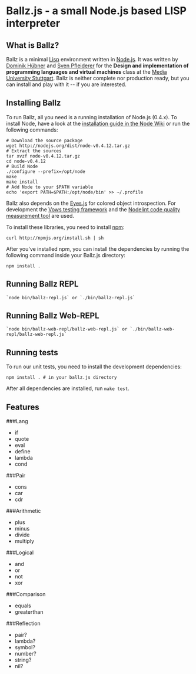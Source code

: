 # Ballz.js - a small Node.js based LISP interpreter


## What is Ballz?

Ballz is a minimal [Lisp](http://en.wikipedia.org/wiki/Lisp) environment written in [Node.js](http://nodejs.org). It was written by [Dominik Hübner](http://github.com/yeahiii) and [Sven Pfleiderer](http://github.com/pfleidi) for the **Design and implementation of programming languages and virtual machines** class at the [Media University Stuttgart](http://www.hdm-stuttgart.de/english). Ballz is neither complete nor production ready, but you can install and play with it -- if you are interested.

## Installing Ballz

To run Ballz, all you need is a running installation of Node.js (0.4.x). To install Node, have a look at the [installation guide in the Node Wiki](https://github.com/joyent/node/wiki/Installation) or run the following commands:

    # Download the source package
    wget http://nodejs.org/dist/node-v0.4.12.tar.gz
    # Extract the sources
    tar xvzf node-v0.4.12.tar.gz
    cd node-v0.4.12
    # Build Node
    ./configure --prefix=/opt/node
    make
    make install
    # Add Node to your $PATH variable
    echo 'export PATH=$PATH:/opt/node/bin' >> ~/.profile


Ballz also depends on the [Eyes.js](https://github.com/cloudhead/eyes.js) for colored object introspection. For development the [Vows testing framework](http://vowsjs.org/) and the [Nodelint code quality measurement tool](https://github.com/tav/nodelint) are used.

To install these libraries, you need to install [npm](http://npmjs.org):

    curl http://npmjs.org/install.sh | sh

After you've installed npm, you can install the dependencies by running the following command inside your Ballz.js directory:

    npm install .


## Running Ballz REPL

  	`node bin/ballz-repl.js` or `./bin/ballz-repl.js`

## Running Ballz Web-REPL

  	`node bin/ballz-web-repl/ballz-web-repl.js` or `./bin/ballz-web-repl/ballz-web-repl.js`

## Running tests

To run our unit tests, you need to install the development dependencies:

    npm install . # in your ballz.js directory

After all dependencies are installed, run `make test`.

## Features

###Lang
* if
* quote
* eval
* define
* lambda
* cond

###Pair
* cons
* car
* cdr

###Arithmetic
* plus
* minus
* divide
* multiply

###Logical
* and
* or
* not
* xor

###Comparison
* equals
* greaterthan

###Reflection
* pair?
* lambda?
* symbol?
* number?
* string?
* nil?



